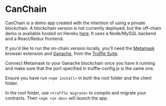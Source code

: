 # CanChain

CanChain is a demo app created with the intention of using a private blockchain. A blockchain version is not currently deployed, but the off-chain demo is available hosted on Heroku [here](https://canchain.herokuapp.com).  It uses a Node/MySQL backend and a React/Redux frontend.

If you'd like to run the on-chain version locally, you'll need the [Metamask](https://www.metamask.io) browser extension and [Ganache](https://truffleframework.com/docs/ganache/quickstart), from the [Truffle Suite](https://www.truffleframework.com).

Connect Metamask to your Ganache blockchain once you have it running and make sure that the port specified in truffle-config.js is the same one. 

Ensure you have run `<npm install>` in both the root folder and the client folder.

In the root folder, use `<truffle migrate>` to compile and migrate your contracts. Then `<npm run dev>` will launch the app.
